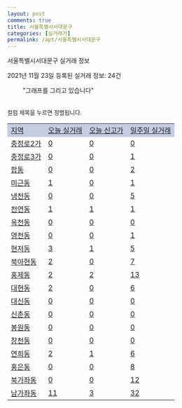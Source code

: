```yaml
---
layout: post
comments: true
title: 서울특별시서대문구
categories: [실거래가]
permalink: /apt/서울특별시서대문구
---
```


서울특별시서대문구 실거래 정보

2021년 11월 23일 등록된 실거래 정보: 24건

<!--<script async src="https://pagead2.googlesyndication.com/pagead/js/adsbygoogle.js?client=ca-pub-3485438051770037"
 crossorigin="anonymous"></script>-->

<script type="text/javascript">
  google.charts.load('current', {'packages':['corechart']});
  google.charts.setOnLoadCallback(drawChart);

  function drawChart() {
    var data = google.visualization.arrayToDataTable([['거래일', '매매', '전월세', '전매'], ['21-01', 179, 430, 1], ['21-02', 133, 361, 0], ['21-03', 119, 384, 0], ['21-04', 96, 269, 0], ['21-05', 178, 290, 0], ['21-06', 126, 319, 1], ['21-07', 153, 342, 0], ['21-08', 159, 331, 0], ['21-09', 122, 303, 3], ['21-10', 74, 290, 0], ['21-11', 6, 140, 0]]);

    var options = {
      title: '최근 1년간 유형별 거래량 추이',
      legend: { position: 'bottom' }
    };

    setTimeout(function() {
        var chart = new google.visualization.LineChart(document.getElementById('columnchart_material'));
        chart.draw(data, (options));
        document.getElementById('loading').style.display = 'none';
        var dayLabel = (new Date()).getDay();
        if (dayLabel < 2) {
            sorttable.innerSortFunction.apply(document.getElementById('week'), []);
            sorttable.innerSortFunction.apply(document.getElementById('week'), []);        
        }
        else {
            sorttable.innerSortFunction.apply(document.getElementById('today'), []);
            sorttable.innerSortFunction.apply(document.getElementById('today'), []);
        }
    }, 200);

  }
</script>

<div id="loading" style="z-index:20; display: block; margin-left: 35px">"그래프를 그리고 있습니다"</div>
<div id="columnchart_material" style="width: 95%; margin-left: -35px; display: block"></div>
<!--<div style="width: 95%; margin-left: -35px; display: block">
      <script async src="https://pagead2.googlesyndication.com/pagead/js/adsbygoogle.js?client=ca-pub-3485438051770037"
          crossorigin="anonymous"></script>
      <ins class="adsbygoogle"
          style="display:block"
          data-ad-format="fluid"
          data-ad-layout-key="-fb+5w+4e-db+86"
          data-ad-client="ca-pub-3485438051770037"
          data-ad-slot="1827090281"></ins>
      <script>
          (adsbygoogle = window.adsbygoogle || []).push({});
      </script>
</div>-->
<br>

<font size='small' style='font-size: small;'>컬럼 제목을 누르면 정렬됩니다.</font>
<table class="sortable">
  <tr style='background-color: rgba(114, 132, 186,0.4);'>
    <td id="region"><a href="#">지역</a></td>
    <td id="today"><a href="#">오늘 실거래</a></td>
    <td id="today_new"><a href="#">오늘 신고가</a></td>
    <td id="week"><a href="#">일주일 실거래</a></td>
  </tr>

  
  <tr class="item">
    <td><a href="서울특별시서대문구충정로2가">충정로2가</a></td>
    <td><a href="서울특별시서대문구충정로2가">0</a></td>
    <td><a href="서울특별시서대문구충정로2가">0</a></td>
    <td><a href="서울특별시서대문구충정로2가">0</a></td>
  </tr>
    

  <tr class="item">
    <td><a href="서울특별시서대문구충정로3가">충정로3가</a></td>
    <td><a href="서울특별시서대문구충정로3가">0</a></td>
    <td><a href="서울특별시서대문구충정로3가">0</a></td>
    <td><a href="서울특별시서대문구충정로3가">1</a></td>
  </tr>
    

  <tr class="item">
    <td><a href="서울특별시서대문구합동">합동</a></td>
    <td><a href="서울특별시서대문구합동">0</a></td>
    <td><a href="서울특별시서대문구합동">0</a></td>
    <td><a href="서울특별시서대문구합동">2</a></td>
  </tr>
    

  <tr class="item">
    <td><a href="서울특별시서대문구미근동">미근동</a></td>
    <td><a href="서울특별시서대문구미근동">1</a></td>
    <td><a href="서울특별시서대문구미근동">0</a></td>
    <td><a href="서울특별시서대문구미근동">1</a></td>
  </tr>
    

  <tr class="item">
    <td><a href="서울특별시서대문구냉천동">냉천동</a></td>
    <td><a href="서울특별시서대문구냉천동">0</a></td>
    <td><a href="서울특별시서대문구냉천동">0</a></td>
    <td><a href="서울특별시서대문구냉천동">5</a></td>
  </tr>
    

  <tr class="item">
    <td><a href="서울특별시서대문구천연동">천연동</a></td>
    <td><a href="서울특별시서대문구천연동">1</a></td>
    <td><a href="서울특별시서대문구천연동">1</a></td>
    <td><a href="서울특별시서대문구천연동">1</a></td>
  </tr>
    

  <tr class="item">
    <td><a href="서울특별시서대문구옥천동">옥천동</a></td>
    <td><a href="서울특별시서대문구옥천동">0</a></td>
    <td><a href="서울특별시서대문구옥천동">0</a></td>
    <td><a href="서울특별시서대문구옥천동">0</a></td>
  </tr>
    

  <tr class="item">
    <td><a href="서울특별시서대문구영천동">영천동</a></td>
    <td><a href="서울특별시서대문구영천동">0</a></td>
    <td><a href="서울특별시서대문구영천동">0</a></td>
    <td><a href="서울특별시서대문구영천동">1</a></td>
  </tr>
    

  <tr class="item">
    <td><a href="서울특별시서대문구현저동">현저동</a></td>
    <td><a href="서울특별시서대문구현저동">3</a></td>
    <td><a href="서울특별시서대문구현저동">1</a></td>
    <td><a href="서울특별시서대문구현저동">5</a></td>
  </tr>
    

  <tr class="item">
    <td><a href="서울특별시서대문구북아현동">북아현동</a></td>
    <td><a href="서울특별시서대문구북아현동">2</a></td>
    <td><a href="서울특별시서대문구북아현동">0</a></td>
    <td><a href="서울특별시서대문구북아현동">7</a></td>
  </tr>
    

  <tr class="item">
    <td><a href="서울특별시서대문구홍제동">홍제동</a></td>
    <td><a href="서울특별시서대문구홍제동">2</a></td>
    <td><a href="서울특별시서대문구홍제동">2</a></td>
    <td><a href="서울특별시서대문구홍제동">13</a></td>
  </tr>
    

  <tr class="item">
    <td><a href="서울특별시서대문구대현동">대현동</a></td>
    <td><a href="서울특별시서대문구대현동">2</a></td>
    <td><a href="서울특별시서대문구대현동">0</a></td>
    <td><a href="서울특별시서대문구대현동">6</a></td>
  </tr>
    

  <tr class="item">
    <td><a href="서울특별시서대문구대신동">대신동</a></td>
    <td><a href="서울특별시서대문구대신동">0</a></td>
    <td><a href="서울특별시서대문구대신동">0</a></td>
    <td><a href="서울특별시서대문구대신동">0</a></td>
  </tr>
    

  <tr class="item">
    <td><a href="서울특별시서대문구신촌동">신촌동</a></td>
    <td><a href="서울특별시서대문구신촌동">0</a></td>
    <td><a href="서울특별시서대문구신촌동">0</a></td>
    <td><a href="서울특별시서대문구신촌동">0</a></td>
  </tr>
    

  <tr class="item">
    <td><a href="서울특별시서대문구봉원동">봉원동</a></td>
    <td><a href="서울특별시서대문구봉원동">0</a></td>
    <td><a href="서울특별시서대문구봉원동">0</a></td>
    <td><a href="서울특별시서대문구봉원동">0</a></td>
  </tr>
    

  <tr class="item">
    <td><a href="서울특별시서대문구창천동">창천동</a></td>
    <td><a href="서울특별시서대문구창천동">0</a></td>
    <td><a href="서울특별시서대문구창천동">0</a></td>
    <td><a href="서울특별시서대문구창천동">0</a></td>
  </tr>
    

  <tr class="item">
    <td><a href="서울특별시서대문구연희동">연희동</a></td>
    <td><a href="서울특별시서대문구연희동">2</a></td>
    <td><a href="서울특별시서대문구연희동">1</a></td>
    <td><a href="서울특별시서대문구연희동">6</a></td>
  </tr>
    

  <tr class="item">
    <td><a href="서울특별시서대문구홍은동">홍은동</a></td>
    <td><a href="서울특별시서대문구홍은동">0</a></td>
    <td><a href="서울특별시서대문구홍은동">0</a></td>
    <td><a href="서울특별시서대문구홍은동">8</a></td>
  </tr>
    

  <tr class="item">
    <td><a href="서울특별시서대문구북가좌동">북가좌동</a></td>
    <td><a href="서울특별시서대문구북가좌동">0</a></td>
    <td><a href="서울특별시서대문구북가좌동">0</a></td>
    <td><a href="서울특별시서대문구북가좌동">12</a></td>
  </tr>
    

  <tr class="item">
    <td><a href="서울특별시서대문구남가좌동">남가좌동</a></td>
    <td><a href="서울특별시서대문구남가좌동">11</a></td>
    <td><a href="서울특별시서대문구남가좌동">3</a></td>
    <td><a href="서울특별시서대문구남가좌동">32</a></td>
  </tr>
    


</table>


    